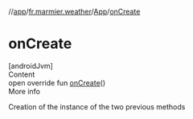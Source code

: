 //[app](../../../index.md)/[fr.marmier.weather](../index.md)/[App](index.md)/[onCreate](on-create.md)



# onCreate  
[androidJvm]  
Content  
open override fun [onCreate](on-create.md)()  
More info  


Creation of the instance of the two previous methods

  



